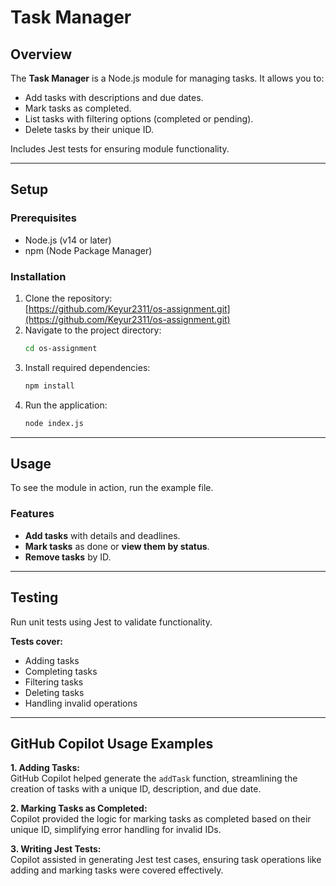 # Task Manager

## Overview

The **Task Manager** is a Node.js module for managing tasks. It allows you to:

- Add tasks with descriptions and due dates.
- Mark tasks as completed.
- List tasks with filtering options (completed or pending).
- Delete tasks by their unique ID.

Includes Jest tests for ensuring module functionality.

---

## Setup

### Prerequisites

- Node.js (v14 or later)
- npm (Node Package Manager)

### Installation

1. Clone the repository:  
   [https://github.com/Keyur2311/os-assignment.git](https://github.com/Keyur2311/os-assignment.git)
2. Navigate to the project directory:
   ```bash
   cd os-assignment
   ```
3. Install required dependencies:
   ```bash
   npm install
   ```
4. Run the application:
   ```bash
   node index.js
   ```

---

## Usage

To see the module in action, run the example file.

### Features

- **Add tasks** with details and deadlines.
- **Mark tasks** as done or **view them by status**.
- **Remove tasks** by ID.

---

## Testing

Run unit tests using Jest to validate functionality.

**Tests cover:**

- Adding tasks
- Completing tasks
- Filtering tasks
- Deleting tasks
- Handling invalid operations

---

## GitHub Copilot Usage Examples

**1. Adding Tasks:**  
GitHub Copilot helped generate the `addTask` function, streamlining the creation of tasks with a unique ID, description, and due date.

**2. Marking Tasks as Completed:**  
Copilot provided the logic for marking tasks as completed based on their unique ID, simplifying error handling for invalid IDs.

**3. Writing Jest Tests:**  
Copilot assisted in generating Jest test cases, ensuring task operations like adding and marking tasks were covered effectively.
